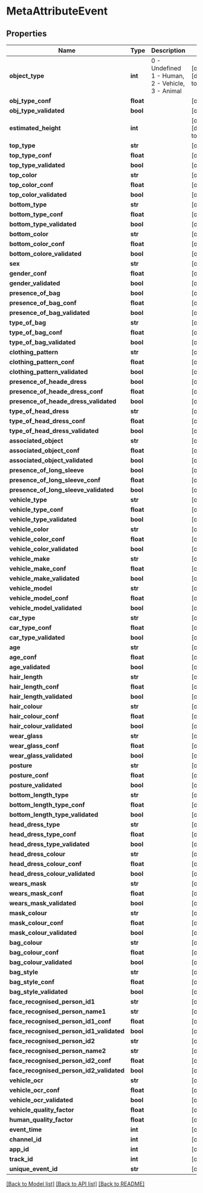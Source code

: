 # MetaAttributeEvent

## Properties
Name | Type | Description | Notes
------------ | ------------- | ------------- | -------------
**object_type** | **int** | 0 - Undefined 1 - Human, 2 - Vehicle, 3 - Animal | [optional] [default to 1]
**obj_type_conf** | **float** |  | [optional] 
**obj_type_validated** | **bool** |  | [optional] 
**estimated_height** | **int** |  | [optional] [default to 0]
**top_type** | **str** |  | [optional] 
**top_type_conf** | **float** |  | [optional] 
**top_type_validated** | **bool** |  | [optional] 
**top_color** | **str** |  | [optional] 
**top_color_conf** | **float** |  | [optional] 
**top_color_validated** | **bool** |  | [optional] 
**bottom_type** | **str** |  | [optional] 
**bottom_type_conf** | **float** |  | [optional] 
**bottom_type_validated** | **bool** |  | [optional] 
**bottom_color** | **str** |  | [optional] 
**bottom_color_conf** | **float** |  | [optional] 
**bottom_colore_validated** | **bool** |  | [optional] 
**sex** | **str** |  | [optional] 
**gender_conf** | **float** |  | [optional] 
**gender_validated** | **bool** |  | [optional] 
**presence_of_bag** | **bool** |  | [optional] 
**presence_of_bag_conf** | **float** |  | [optional] 
**presence_of_bag_validated** | **bool** |  | [optional] 
**type_of_bag** | **str** |  | [optional] 
**type_of_bag_conf** | **float** |  | [optional] 
**type_of_bag_validated** | **bool** |  | [optional] 
**clothing_pattern** | **str** |  | [optional] 
**clothing_pattern_conf** | **float** |  | [optional] 
**clothing_pattern_validated** | **bool** |  | [optional] 
**presence_of_heade_dress** | **bool** |  | [optional] 
**presence_of_heade_dress_conf** | **float** |  | [optional] 
**presence_of_heade_dress_validated** | **bool** |  | [optional] 
**type_of_head_dress** | **str** |  | [optional] 
**type_of_head_dress_conf** | **float** |  | [optional] 
**type_of_head_dress_validated** | **bool** |  | [optional] 
**associated_object** | **str** |  | [optional] 
**associated_object_conf** | **float** |  | [optional] 
**associated_object_validated** | **bool** |  | [optional] 
**presence_of_long_sleeve** | **bool** |  | [optional] 
**presence_of_long_sleeve_conf** | **float** |  | [optional] 
**presence_of_long_sleeve_validated** | **bool** |  | [optional] 
**vehicle_type** | **str** |  | [optional] 
**vehicle_type_conf** | **float** |  | [optional] 
**vehicle_type_validated** | **bool** |  | [optional] 
**vehicle_color** | **str** |  | [optional] 
**vehicle_color_conf** | **float** |  | [optional] 
**vehicle_color_validated** | **bool** |  | [optional] 
**vehicle_make** | **str** |  | [optional] 
**vehicle_make_conf** | **float** |  | [optional] 
**vehicle_make_validated** | **bool** |  | [optional] 
**vehicle_model** | **str** |  | [optional] 
**vehicle_model_conf** | **float** |  | [optional] 
**vehicle_model_validated** | **bool** |  | [optional] 
**car_type** | **str** |  | [optional] 
**car_type_conf** | **float** |  | [optional] 
**car_type_validated** | **bool** |  | [optional] 
**age** | **str** |  | [optional] 
**age_conf** | **float** |  | [optional] 
**age_validated** | **bool** |  | [optional] 
**hair_length** | **str** |  | [optional] 
**hair_length_conf** | **float** |  | [optional] 
**hair_length_validated** | **bool** |  | [optional] 
**hair_colour** | **str** |  | [optional] 
**hair_colour_conf** | **float** |  | [optional] 
**hair_colour_validated** | **bool** |  | [optional] 
**wear_glass** | **str** |  | [optional] 
**wear_glass_conf** | **float** |  | [optional] 
**wear_glass_validated** | **bool** |  | [optional] 
**posture** | **str** |  | [optional] 
**posture_conf** | **float** |  | [optional] 
**posture_validated** | **bool** |  | [optional] 
**bottom_length_type** | **str** |  | [optional] 
**bottom_length_type_conf** | **float** |  | [optional] 
**bottom_length_type_validated** | **bool** |  | [optional] 
**head_dress_type** | **str** |  | [optional] 
**head_dress_type_conf** | **float** |  | [optional] 
**head_dress_type_validated** | **bool** |  | [optional] 
**head_dress_colour** | **str** |  | [optional] 
**head_dress_colour_conf** | **float** |  | [optional] 
**head_dress_colour_validated** | **bool** |  | [optional] 
**wears_mask** | **str** |  | [optional] 
**wears_mask_conf** | **float** |  | [optional] 
**wears_mask_validated** | **bool** |  | [optional] 
**mask_colour** | **str** |  | [optional] 
**mask_colour_conf** | **float** |  | [optional] 
**mask_colour_validated** | **bool** |  | [optional] 
**bag_colour** | **str** |  | [optional] 
**bag_colour_conf** | **float** |  | [optional] 
**bag_colour_validated** | **bool** |  | [optional] 
**bag_style** | **str** |  | [optional] 
**bag_style_conf** | **float** |  | [optional] 
**bag_style_validated** | **bool** |  | [optional] 
**face_recognised_person_id1** | **str** |  | [optional] 
**face_recognised_person_name1** | **str** |  | [optional] 
**face_recognised_person_id1_conf** | **float** |  | [optional] 
**face_recognised_person_id1_validated** | **bool** |  | [optional] 
**face_recognised_person_id2** | **str** |  | [optional] 
**face_recognised_person_name2** | **str** |  | [optional] 
**face_recognised_person_id2_conf** | **float** |  | [optional] 
**face_recognised_person_id2_validated** | **bool** |  | [optional] 
**vehicle_ocr** | **str** |  | [optional] 
**vehicle_ocr_conf** | **float** |  | [optional] 
**vehicle_ocr_validated** | **bool** |  | [optional] 
**vehicle_quality_factor** | **float** |  | [optional] 
**human_quality_factor** | **float** |  | [optional] 
**event_time** | **int** |  | [optional] 
**channel_id** | **int** |  | [optional] 
**app_id** | **int** |  | [optional] 
**track_id** | **int** |  | [optional] 
**unique_event_id** | **str** |  | [optional] 

[[Back to Model list]](../README.md#documentation-for-models) [[Back to API list]](../README.md#documentation-for-api-endpoints) [[Back to README]](../README.md)

